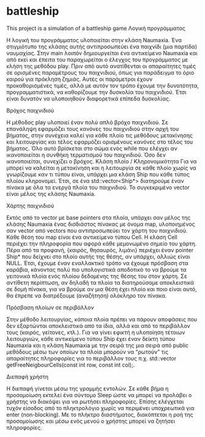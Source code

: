 # battleship
 This project is a simulation of a battleship game
Λογική προγράμματος

Η λογική του προγράμματος υλοποιείται στην κλάση Naumaxia. Ένα στιγμιότυπο της
κλάσης αυτής αντιπροσωπεύει ένα παιχνίδι (μια παρτίδα) ναυμαχίας. Στην main λοιπόν
δημιουργείται ένα αντικείμενο Naumaxia και από εκεί και έπειτα του παραχωρείται ο
έλεγχος του προγράμματος με κλήση της μεθόδου play. Πριν από αυτό ανατίθενται οι
απαραίτητες τιμές σε ορισμένες παραμέτρους του παιχνιδιού, όπως για παράδειγμα το
όριο καιρού για πρόκληση ζημιάς. Αυτές οι παράμετροι έχουν προκαθορισμένες τιμές, αλλά
με αυτόν τον τρόπο έχουμε την δυνατότητα, προγραμματιστικά, να καθορίζουμε την
δυσκολία του παιχνιδιού. Έτσι είναι δυνατόν να υλοποιηθούν διαφορετικά επίπεδα
δυσκολίας.

Βρόχος παιχνιδιού

Η μέθοδος play υλοποιεί έναν πολύ απλό βρόχο παιχνιδιού. Σε επανάληψη εφαρμόζει τους
κανόνες του παιχνιδιού στην αρχή του βήματος, στην συνέχεια καλεί για κάθε πλοίο τις
μεθόδους μετακίνησης και λειτουργίας και τέλος εφαρμόζει ορισμένους κανόνες στο τέλος
του βήματος. Όλο αυτό βρίσκεται στο σώμα ενός while που ελέγχει αν ικανοποιείται η
συνθήκη τερματισμού του παιχνιδιού. Όσο δεν ικανοποιείται, συνεχίζει ο βρόχος.
Κλάση πλοίο / Κληρονομικότητα
Για να μπορεί να καλείται η μετακίνηση και η λειτουργία σε κάθε πλοίο χωρίς να
γνωρίζουμε καν τι τύπου είναι, υπάρχει μια κλάση Ship που κάθε τύπος πλοίου κληρονομεί.
Έτσι, σε ένα std::vector<Ship*> διατηρούμε έναν πίνακα με όλα τα ενεργά πλοία του
παιχνιδιού. Το συγκεκριμένο vector είναι μέλος της κλάσης Naumaxia.

Χάρτης παιχνιδιού

Εκτός από το vector με base pointers στα πλοία, υπάρχει σαν μέλος της κλάσης Naumaxia
ένας δισδιάστος πίνακας με όνομα map, υλοποιημένος σαν vector από vectors που
αντιπροσωπεύει τον χάρτη του παιχνιδιού. Κάθε θέση του map είναι ένα αντικείμενο τύπου
Cell. Η κλάση Cell περιέχει την πληροφορία που αφορά κάθε μεμονωμένο σημείο του
χάρτη. Πέρα από τα προφανή, {καιρός, θησαυρός, λιμάνι} περιέχει έναν pointer Ship* που
δείχνει στο πλοίο αυτής της θέσης, αν υπάρχει, αλλιώς είναι NULL. Έτσι, έχουμε έναν
εναλλακτικό τρόπο να έχουμε πρόσβαση στα καράβια, κάνοντας πολύ πιο υπολογιστικά
αποδοτικό το να βρούμε τα γειτονικά πλοία ενός πλοίου δεδομένης της θέσης του στον
χάρτη. Σε αντίθετη περίπτωση, αν δηλαδή τα πλοία τα διατηρούσαμε αποκλειστικά σε δομή
πίνακα, για να βρούμε αν μια θέση έχει πλοίο και ποιο είναι αυτό, θα έπρεπε να
διατρέξουμε (αναζήτηση) ολόκληρο τον πίνακα.

Πρόσβαση πλοίων σε περιβάλλον

Στην μέθοδο λειτουργίας, κάποια πλοία πρέπει να πάρουν αποφάσεις που δεν εξαρτώνται
αποκλειστικά από τα ίδια, αλλά και από το περιβάλλον τους (καιρός, γείτονες, κτλ.). Για να
γίνει εφικτή η υλοποίηση τέτοιων λειτουργιών, κάθε αντικείμενο τύπου Ship έχει έναν
δείκτη τύπου Naumaxia και η κλάση Naumaxia με την σειρά της μια σειρά από public
μεθόδους μέσω των οποίων τα πλοία μπορούν να “ρωτούν” τις απαραίτητες πληροφορίες
για το περιβάλλον τους π.χ. std::vector<Coords> getFreeNeigbourCells(const int row, const int col);.

Διεπαφή χρήστη

Η διεπαφή γίνεται μέσω της γραμμής εντολών. Σε κάθε βήμα η προσομοίωση εκτελεί ένα
σύντομο Sleep ώστε να μπορεί να προλάβει ο χρήστης να διακόψει για να ρωτήσει
πληροφορίες. Επίσης ελέγχεται τυχόν είσοδος από το πληκτρολόγιο χωρίς να περιμένει
υποχρεωτικά για enter (non-blocking). Με το πλήκτρο διαστήματος, διακόπτεται η ροή της
προσομοίωσης και μέσω ενός μενού ο χρήστης μπορεί να ζητήσει πληροφορίες.